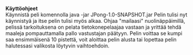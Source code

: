 **Käyttöohjeet**<br>
Käynnistä peli komennolla java -jar JPong-1.0-SNAPSHOT.jar
Pelin tulisi nyt käynnistyä ja itse pelin tulisi myös alkaa.
Ohjaa "mailaasi" nuolinäppäimillä, pelissä tarkoituksena on pelata tietokonepelaajaa vastaan ja yrittää tehdä maaleja pompauttamalla pallo vastustajan päätyyn.
Pelin voittaa se kumpi saa ensimmäisenä 10 pistettä, voit aloittaa pelin alusta tai lopettaa pelin halutessasi valikosta löytyvin vaihtoehdoin.

